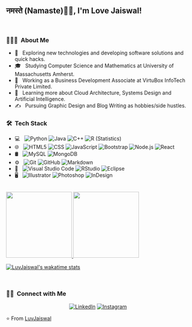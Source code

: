 ### <h2>नमस्ते (Namaste)🙏🏻, I'm Love Jaiswal!
  </br>
<h3> 👨🏻‍💻 &nbsp;About Me </h3>

- 🤔 &nbsp; Exploring new technologies and developing software solutions and quick hacks.
- 🎓 &nbsp; Studying Computer Science and Mathematics at University of Massachusetts Amherst.
- 💼 &nbsp; Working as a Business Development Associate at VirtuBox InfoTech Private Limited.
- 🌱 &nbsp; Learning more about Cloud Architecture, Systems Design and Artificial Intelligence.
- ✍️ &nbsp; Pursuing Graphic Design and Blog Writing as hobbies/side hustles.

<h3> 🛠 &nbsp;Tech Stack</h3>

- 💻 &nbsp;
  ![Python](https://img.shields.io/badge/-Python-333333?style=flat&logo=python)
  ![Java](https://img.shields.io/badge/-Java-333333?style=flat&logo=Java&logoColor=007396)
  ![C++](https://img.shields.io/badge/-C++-333333?style=flat&logo=C%2B%2B&logoColor=00599C)
  ![R (Statistics)](https://img.shields.io/badge/-R-333333?style=flat&logo=R&logoColor=276DC3)
- 🌐 &nbsp;
  ![HTML5](https://img.shields.io/badge/-HTML5-333333?style=flat&logo=HTML5)
  ![CSS](https://img.shields.io/badge/-CSS-333333?style=flat&logo=CSS3&logoColor=1572B6)
  ![JavaScript](https://img.shields.io/badge/-JavaScript-333333?style=flat&logo=javascript)
  ![Bootstrap](https://img.shields.io/badge/-Bootstrap-333333?style=flat&logo=bootstrap&logoColor=563D7C)
  ![Node.js](https://img.shields.io/badge/-Node.js-333333?style=flat&logo=node.js)
  ![React](https://img.shields.io/badge/-React-333333?style=flat&logo=react)
- 🛢 &nbsp;
  ![MySQL](https://img.shields.io/badge/-MySQL-333333?style=flat&logo=mysql)
  ![MongoDB](https://img.shields.io/badge/-MongoDB-333333?style=flat&logo=mongodb)
- ⚙️ &nbsp;
  ![Git](https://img.shields.io/badge/-Git-333333?style=flat&logo=git)
  ![GitHub](https://img.shields.io/badge/-GitHub-333333?style=flat&logo=github)
  ![Markdown](https://img.shields.io/badge/-Markdown-333333?style=flat&logo=markdown)
- 🔧 &nbsp;
  ![Visual Studio Code](https://img.shields.io/badge/-Visual%20Studio%20Code-333333?style=flat&logo=visual-studio-code&logoColor=007ACC)
  ![RStudio](https://img.shields.io/badge/-RStudio-333333?style=flat&logo=rstudio)
  ![Eclipse](https://img.shields.io/badge/-Eclipse-333333?style=flat&logo=eclipse-ide&logoColor=2C2255)
- 🖥 &nbsp;
  ![Illustrator](https://img.shields.io/badge/-Illustrator-333333?style=flat&logo=adobe-illustrator)
  ![Photoshop](https://img.shields.io/badge/-Photoshop-333333?style=flat&logo=adobe-photoshop)
  ![InDesign](https://img.shields.io/badge/-InDesign-333333?style=flat&logo=adobe-indesign)

<br/>
<a href="https://github.com/LuvJaiswal">
  <img height="180em" src="https://github-readme-stats.vercel.app/api?username=LuvJaiswal&theme=buefy&show_icons=true" />
  <img height="180em" src="https://github-readme-stats.vercel.app/api/top-langs/?username=LuvJaiswal&theme=buefy&layout=compact" />
  
  [![LuvJaiswal's wakatime stats](https://github-readme-stats.vercel.app/api/wakatime?username=LuvJaiswal)](https://github.com/LuvJaiswal/github-readme-stats)

</a>
<br/>

<h3> 🤝🏻 &nbsp;Connect with Me </h3>

<p align="center">
<a href="https://www.linkedin.com/in/luv-jaiswal-96a459163/"><img alt="LinkedIn" src="https://img.shields.io/badge/LinkedIn-luv-jaiswal-96a459163-blue?style=flat-square&logo=linkedin"></a>
<a href="https://www.instagram.com/shravan_cypher/"><img alt="Instagram" src="https://img.shields.io/badge/Instagram-shravan_cypher-blue?style=flat-square&logo=instagram"></a>


</p>

⭐️ From [LuvJaiswal](https://github.com/LuvJaiswal)


